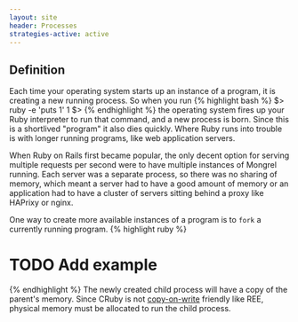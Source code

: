```yaml
---
layout: site
header: Processes
strategies-active: active
---
```


## Definition

Each time your operating system starts up an instance of a program, it is creating a new running process. So when you run 
{% highlight bash %}
$> ruby -e 'puts 1'
1
$>
{% endhighlight %}
the operating system fires up your Ruby interpreter to run that command, and a new process is born. Since this is a shortlived "program" it also dies quickly. Where Ruby runs into trouble is with longer running programs, like web application servers.

When Ruby on Rails first became popular, the only decent option for serving multiple requests per second were to have multiple instances of Mongrel running. Each server was a separate process, so there was no sharing of memory, which meant a server had to have a good amount of memory or an application had to have a cluster of servers sitting behind a proxy like HAPrixy or nginx.

One way to create more available instances of a program is to `fork` a currently running program.
{% highlight ruby %}
# TODO Add example
{% endhighlight %}
The newly created child process will have a copy of the parent's memory. Since CRuby is not [copy-on-write](http://en.wikipedia.org/wiki/Copy-on-write) friendly like REE, physical memory must be allocated to run the child process.
